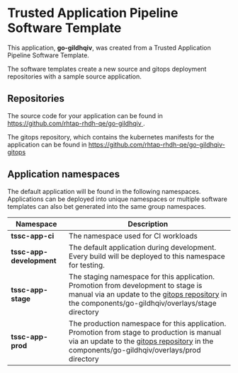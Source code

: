# Trusted Application Pipeline Software Template

This application, **go-gildhqiv**, was created from a Trusted Application Pipeline Software Template.

The software templates create a new source and gitops deployment repositories with a sample source application. 

## Repositories

The source code for your application can be found in [https://github.com/rhtap-rhdh-qe/go-gildhqiv ](https://github.com/rhtap-rhdh-qe/go-gildhqiv ).
 
The gitops repository, which contains the kubernetes manifests for the application can be found in 
[https://github.com/rhtap-rhdh-qe/go-gildhqiv-gitops ](https://github.com/rhtap-rhdh-qe/go-gildhqiv-gitops ) 

## Application namespaces 

The default application will be found in the following namespaces. Applications can be deployed into unique namespaces or multiple software templates can also bet generated into the same group namespaces.  

|  Namespace   |  Description   |  
| -------- | -------- |
| **tssc-app-ci** | The namespace used for CI workloads |
| **tssc-app-development** | The default application during development. Every build will be deployed to this namespace for testing. |
| **tssc-app-stage** | The staging namespace for this application. Promotion from development to stage is manual via an update to the [gitops repository](https://github.com/rhtap-rhdh-qe/go-gildhqiv-gitops ) in the components/go-gildhqiv/overlays/stage directory |
| **tssc-app-prod** | The production namespace for this application. Promotion from stage to production is manual via an update to the [gitops repository](https://github.com/rhtap-rhdh-qe/go-gildhqiv-gitops ) in the components/go-gildhqiv/overlays/prod directory |